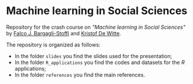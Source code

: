 # Machine learning in Social Sciences

Repository for the crash course on _"Machine learning in Social Sciences"_ by [Falco J. Bargagli-Stoffi](https://www.falco.bargaglistoffi.com) and [Kristof De Witte](https://feb.kuleuven.be/kristof.dewitte).

The repository is organized as follows:
* In the folder <tt>`slides`</tt> you find the slides used for the presentation;
* In the folder <tt>`R_applications`</tt> you find the codes and datasets for the *R* applications;
* In the folder <tt>`references`</tt> you find the main references.

